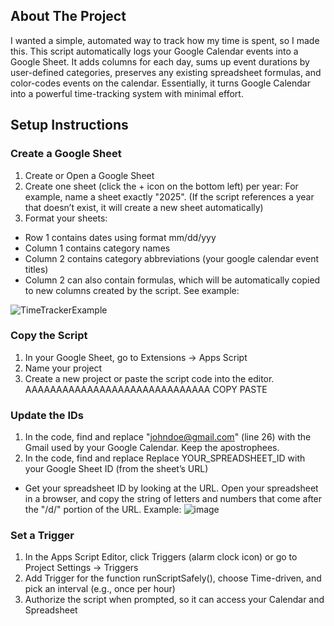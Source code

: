 ## About The Project

I wanted a simple, automated way to track how my time is spent, so I made this. This script automatically logs your Google Calendar events into a Google Sheet. It adds columns for each day, sums up event durations by user-defined categories, preserves any existing spreadsheet formulas, and color-codes events on the calendar. Essentially, it turns Google Calendar into a powerful time-tracking system with minimal effort.



## Setup Instructions

### Create a Google Sheet

1. Create or Open a Google Sheet
2. Create one sheet (click the + icon on the bottom left) per year: For example, name a sheet exactly "2025". (If the script references a year that doesn’t exist, it will create a new sheet automatically)
3. Format your sheets:
* Row 1 contains dates using format mm/dd/yyy
* Column 1 contains category names
* Column 2 contains category abbreviations (your google calendar event titles)
* Column 2 can also contain formulas, which will be automatically copied to new columns created by the script. See example:

![TimeTrackerExample](https://github.com/user-attachments/assets/a09af55b-fe44-4f56-bdef-8370f8b7d6ef)

### Copy the Script

1. In your Google Sheet, go to Extensions → Apps Script
2. Name your project
3. Create a new project or paste the script code into the editor. AAAAAAAAAAAAAAAAAAAAAAAAAAAAAA COPY PASTE

### Update the IDs

1.  In the code, find and replace "johndoe@gmail.com" (line 26) with the Gmail used by your Google Calendar. Keep the apostrophees.
2.  In the code, find and replace Replace YOUR_SPREADSHEET_ID with your Google Sheet ID (from the sheet’s URL)
* Get your spreadsheet ID by looking at the URL. Open your spreadsheet in a browser, and copy the string of letters and numbers that come after the "/d/" portion of the URL. Example:
![image](https://github.com/user-attachments/assets/d233d2c7-5213-40a5-a5cf-4ac621b5627f)

### Set a Trigger

1. In the Apps Script Editor, click Triggers (alarm clock icon) or go to Project Settings → Triggers
2. Add Trigger for the function runScriptSafely(), choose Time-driven, and pick an interval (e.g., once per hour)
3. Authorize the script when prompted, so it can access your Calendar and Spreadsheet
